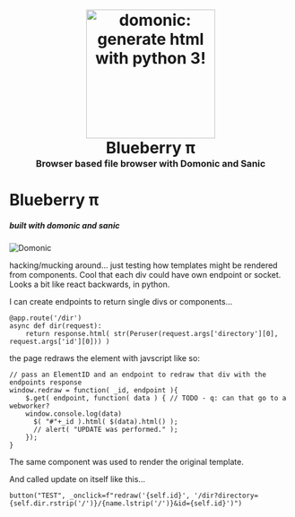 <h1 align="center">
    <img src="assets/images/pie.jpg"
    style="background-color:rgba(0,0,0,0);" height=230 alt="domonic: generate html with python 3!">
    <br>
    Blueberry π
    <br>
    <sup><sub><sup>Browser based file browser with Domonic and Sanic</sup></sub></sup>
    <br>
</h1>


# Blueberry π

##### built with domonic and sanic

![Domonic](https://github.com/byteface/domonic/)


hacking/mucking around... just testing how templates might be rendered from components. Cool that each div could have own endpoint or socket. Looks a bit like react backwards, in python.


I can create endpoints to return single divs or components...
```
@app.route('/dir')
async def dir(request):
    return response.html( str(Peruser(request.args['directory'][0], request.args['id'][0])) )
```

the page redraws the element with javscript like so:

```
// pass an ElementID and an endpoint to redraw that div with the endpoints response
window.redraw = function( _id, endpoint ){
    $.get( endpoint, function( data ) { // TODO - q: can that go to a webworker?
    window.console.log(data)
      $( "#"+_id ).html( $(data).html() );
      // alert( "UPDATE was performed." );
    });
}
```

The same component was used to render the original template.

And called update on itself like this...

```
button("TEST", _onclick=f"redraw('{self.id}', '/dir?directory={self.dir.rstrip('/')}/{name.lstrip('/')}&id={self.id}')")
```
